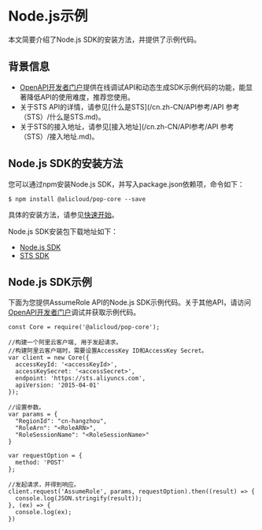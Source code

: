 # Node.js示例

本文简要介绍了Node.js SDK的安装方法，并提供了示例代码。

## 背景信息

-   [OpenAPI开发者门户](https://next.api.aliyun.com/api/Sts)提供在线调试API和动态生成SDK示例代码的功能，能显著降低API的使用难度，推荐您使用。
-   关于STS API的详情，请参见[什么是STS](/cn.zh-CN/API参考/API 参考（STS）/什么是STS.md)。
-   关于STS的接入地址，请参见[接入地址](/cn.zh-CN/API参考/API 参考（STS）/接入地址.md)。

## Node.js SDK的安装方法

您可以通过npm安装Node.js SDK，并写入package.json依赖项，命令如下：

`$ npm install @alicloud/pop-core --save`

具体的安装方法，请参见[快速开始]()。

Node.js SDK安装包下载地址如下：

-   [Node.js SDK](https://github.com/aliyun/openapi-core-nodejs-sdk)
-   [STS SDK](https://github.com/aliyun/nodejs-sts-sdk)

## Node.js SDK示例

下面为您提供AssumeRole API的Node.js SDK示例代码。关于其他API，请访问[OpenAPI开发者门户](https://next.api.aliyun.com/api/Sts)调试并获取示例代码。

```
const Core = require('@alicloud/pop-core');

//构建一个阿里云客户端, 用于发起请求。
//构建阿里云客户端时，需要设置AccessKey ID和AccessKey Secret。
var client = new Core({
  accessKeyId: '<accessKeyId>',
  accessKeySecret: '<accessSecret>',
  endpoint: 'https://sts.aliyuncs.com',
  apiVersion: '2015-04-01'
});

//设置参数。
var params = {
  "RegionId": "cn-hangzhou",
  "RoleArn": "<RoleARN>",
  "RoleSessionName": "<RoleSessionName>"
}

var requestOption = {
  method: 'POST'
};

//发起请求，并得到响应。
client.request('AssumeRole', params, requestOption).then((result) => {
  console.log(JSON.stringify(result));
}, (ex) => {
  console.log(ex);
})           
```

